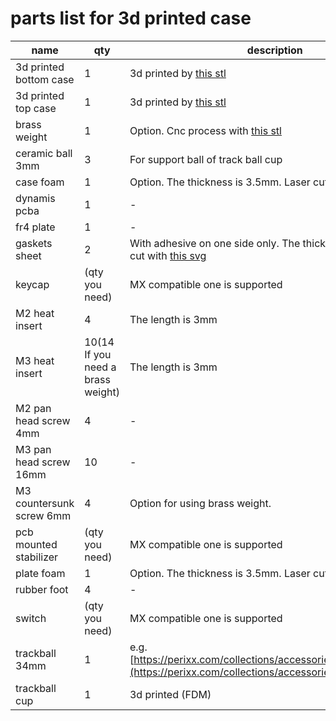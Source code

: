 # parts list for 3d printed case

|name|qty|description|
|---|---|---|
|3d printed bottom case|1|3d printed by [this stl](https://github.com/bbrfkr/dynamis-keyboard/blob/main/case/3dp/gasket-mount-case-bottom-case.stl)|
|3d printed top case|1|3d printed by [this stl](https://github.com/bbrfkr/dynamis-keyboard/blob/main/case/3dp/gasket-mount-case-top-case.stl)|
|brass weight|1|Option. Cnc process with [this stl](https://github.com/bbrfkr/dynamis-keyboard/blob/main/case/3dp/gasket-mount-case-weight.stl)|
|ceramic ball 3mm|3|For support ball of track ball cup|
|case foam|1|Option. The thickness is 3.5mm. Laser cut with [this svg](https://github.com/bbrfkr/dynamis-keyboard/blob/main/case/case-foam.svg)|
|dynamis pcba|1|-|
|fr4 plate|1|-|
|gaskets sheet|2|With adhesive on one side only. The thickness is 2mm. Laser cut with [this svg](https://github.com/bbrfkr/dynamis-keyboard/blob/main/case/gasket.svg)|
|keycap|(qty you need)|MX compatible one is supported|
|M2 heat insert|4|The length is 3mm|
|M3 heat insert|10(14 If you need a brass weight)|The length is 3mm|
|M2 pan head screw 4mm|4|-|
|M3 pan head screw 16mm|10|-|
|M3 countersunk screw 6mm|4|Option for using brass weight.|
|pcb mounted stabilizer|(qty you need)|MX compatible one is supported|
|plate foam|1|Option. The thickness is 3.5mm. Laser cut with [this svg](https://github.com/bbrfkr/dynamis-keyboard/blob/add-docs-logos/case/plate-foam.svg)|
|rubber foot|4|-|
|switch|(qty you need)|MX compatible one is supported|
|trackball 34mm|1|e.g. [https://perixx.com/collections/accessories/products/18047](https://perixx.com/collections/accessories/products/18047)|
|trackball cup|1|3d printed (FDM)|
